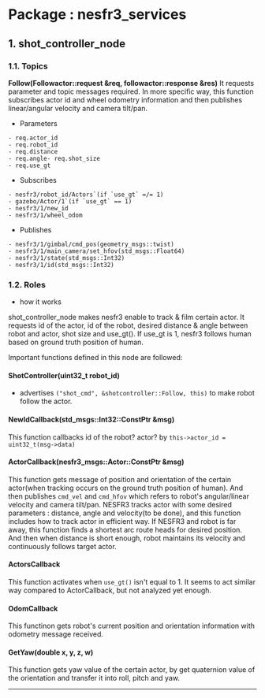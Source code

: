 # Package : nesfr3_services

## 1. shot_controller_node
### 1.1. Topics
**Follow(Followactor::request &req, followactor::response &res)**
It requests parameter and topic messages required.
In more specific way, this function subscribes actor id and wheel odometry information and then publishes linear/angular velocity and camera tilt/pan.

* Parameters
```
- req.actor_id
- req.robot_id
- req.distance
- req.angle- req.shot_size
- req.use_gt
```
* Subscribes
```
- nesfr3/robot_id/Actors`(if `use_gt` =/= 1)
- gazebo/Actor/1`(if `use_gt` == 1)
- nesfr3/1/new_id
- nesfr3/1/wheel_odom
```
* Publishes
```
- nesfr3/1/gimbal/cmd_pos(geometry_msgs::twist)
- nesfr3/1/main_camera/set_hfov(std_msgs::Float64)
- nesfr3/1/state(std_msgs::Int32)
- nesfr3/1/id(std_msgs::Int32)
```

### 1.2. Roles
* how it works

shot_controller_node makes nesfr3 enable to track & film certain actor. It requests id of the actor, id of the robot, desired distance & angle between robot and actor, shot size and use_gt(). If use_gt is 1, nesfr3 follows human based on ground truth position of human.

Important functions defined in this node are followed:

#### ShotController(uint32_t robot_id)
 - advertises `("shot_cmd", &shotcontroller::Follow, this)` to make robot follow the actor.

#### NewIdCallback(std_msgs::Int32::ConstPtr &msg)

This function callbacks id of the robot? actor? by `this->actor_id = uint32_t(msg->data)`

#### ActorCallback(nesfr3_msgs::Actor::ConstPtr &msg)

This function gets message of position and orientation of the certain actor(when tracking occurs on the ground truth position of human). And then publishes `cmd_vel` and `cmd_hfov` which refers to robot's angular/linear velocity and camera tilt/pan.
NESFR3 tracks actor with some desired parameters : distance, angle and velocity(to be done), and this function includes how to track actor in efficient way.
If NESFR3 and robot is far away, this function finds a shortest arc route heads for desired position. And then when distance is short enough, robot maintains its velocity and continuously follows target actor.


#### ActorsCallback
This function activates when `use_gt()` isn't equal to 1. It seems to act similar way compared to ActorCallback, but not analyzed yet enough.

#### OdomCallback
This functinon gets robot's current position and orientation information with odometry message received.

#### GetYaw(double x, y, z, w)
This function gets yaw value of the certain actor, by get quaternion value of the orientation and transfer it into roll, pitch and yaw.

* * *
